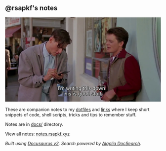 ## @rsapkf's notes

![George McFly, Back to the Future, at precisely 1:03:59](mcfly.png)

These are companion notes to my [dotfiles](https://github.com/rsapkf/dotfiles) and [links](https://github.com/rsapkf/42/) where I keep short snippets of code, shell scripts, tricks and tips to remember stuff.

Notes are in [docs/](https://github.com/rsapkf/notes/tree/master/docs) directory.

View all notes: [notes.rsapkf.xyz](https://notes.rsapkf.xyz/)

_Built using [Docusaurus v2](https://v2.docusaurus.io/)._
_Search powered by [Algolia DocSearch](https://github.com/algolia/docsearch/)._
